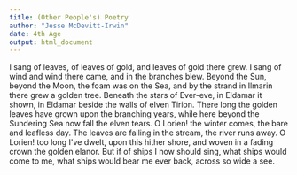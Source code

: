 ```yaml
---
title: (Other People's) Poetry
author: "Jesse McDevitt-Irwin"
date: 4th Age
output: html_document
---	
```


I sang of leaves, of leaves of gold, and leaves of gold there grew.
I sang of wind and wind there came, and in the branches blew.
Beyond the Sun, beyond the Moon, the foam was on the Sea,
and by the strand in Ilmarin there grew a golden tree.
Beneath the stars of Ever-eve, in Eldamar it shown,
in Eldamar beside the walls of elven Tirion.
There long the golden leaves have grown upon the branching years,
while here beyond the Sundering Sea now fall the elven tears.
O Lorien! the winter comes, the bare and leafless day.
The leaves are falling in the stream, the river runs away.
O Lorien! too long I've dwelt, upon this hither shore,
and woven in a fading crown the golden elanor.
But if of ships I now should sing, what ships would come to me,
what ships would bear me ever back, across so wide a see.